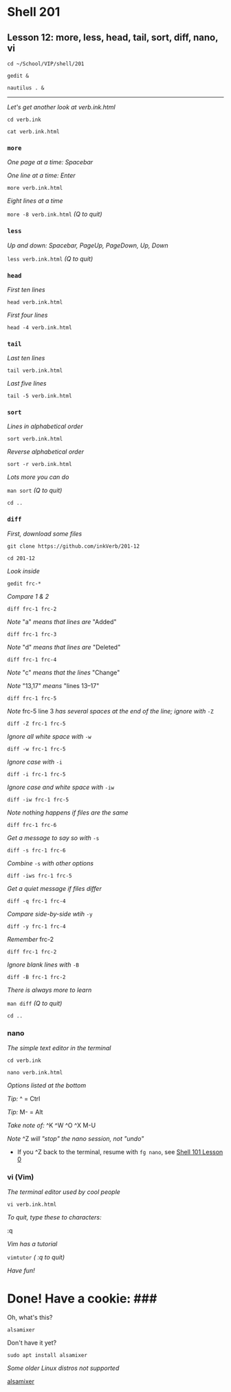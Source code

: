 # Shell 201
## Lesson 12: more, less, head, tail, sort, diff, nano, vi

`cd ~/School/VIP/shell/201`

`gedit &`

`nautilus . &`

___

*Let's get another look at verb.ink.html*

`cd verb.ink`

`cat verb.ink.html`

### `more`

*One page at a time: Spacebar*

*One line at a time: Enter*

`more verb.ink.html`

*Eight lines at a time*

`more -8 verb.ink.html` *(Q to quit)*

### `less`

*Up and down: Spacebar, PageUp, PageDown, Up, Down*

`less verb.ink.html` *(Q to quit)*

### `head`

*First ten lines*

`head verb.ink.html`

*First four lines*

`head -4 verb.ink.html`

### `tail`

*Last ten lines*

`tail verb.ink.html`

*Last five lines*

`tail -5 verb.ink.html`

### `sort`

*Lines in alphabetical order*

`sort verb.ink.html`

*Reverse alphabetical order*

`sort -r verb.ink.html`

*Lots more you can do*

`man sort` *(Q to quit)*

`cd ..`

### `diff`

*First, download some files*

`git clone https://github.com/inkVerb/201-12`

`cd 201-12`

*Look inside*

`gedit frc-*`

*Compare 1 & 2*

`diff frc-1 frc-2`

*Note* "a" *means that lines are* "Added"

`diff frc-1 frc-3`

*Note* "d" *means that lines are* "Deleted"

`diff frc-1 frc-4`

*Note* "c" *means that the lines* "Change"

*Note* "13,17" *means* "lines 13–17"

`diff frc-1 frc-5`

*Note* frc-5 line 3 *has several spaces at the end of the line; ignore with* `-Z`

`diff -Z frc-1 frc-5`

*Ignore all white space with* `-w`

`diff -w frc-1 frc-5`

*Ignore case with* `-i`

`diff -i frc-1 frc-5`

*Ignore case and white space with* `-iw`

`diff -iw frc-1 frc-5`

*Note nothing happens if files are the same*

`diff frc-1 frc-6`

*Get a message to say so with* `-s`

`diff -s frc-1 frc-6`

*Combine* `-s` *with other options*

`diff -iws frc-1 frc-5`

*Get a quiet message if files differ*

`diff -q frc-1 frc-4`

*Compare side-by-side wtih* `-y`

`diff -y frc-1 frc-4`

*Remember* frc-2

`diff frc-1 frc-2`

*Ignore blank lines with* `-B`

`diff -B frc-1 frc-2`

*There is always more to learn*

`man diff` *(Q to quit)*

`cd ..`

### nano

*The simple text editor in the terminal*

`cd verb.ink`

`nano verb.ink.html`

*Options listed at the bottom*

*Tip:*  ^ = Ctrl

*Tip:* M- = Alt

*Take note of:* ^K ^W ^O ^X M-U

*Note* ^Z *will "stop" the nano session, not "undo"*
- If you ^Z back to the terminal, resume with `fg nano`, see [Shell 101 Lesson 0](https://github.com/inkVerb/VIP/blob/master/101-shell/Lesson-00.md)

### vi (Vim)

*The terminal editor used by cool people*

`vi verb.ink.html`

*To quit, type these to characters:*

:q

*Vim has a tutorial*

`vimtutor` *( :q to quit)*

*Have fun!*

# Done! Have a cookie: ### #

Oh, what's this?

`alsamixer`

Don't have it yet?

`sudo apt install alsamixer`

*Some older Linux distros not supported*

[alsamixer](https://linux.die.net/man/1/alsamixer)
